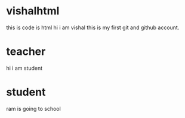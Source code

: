 # vishalhtml
this is code is html
hi i am  vishal this is my first git and github account.
# teacher
hi i am student
# student
ram is going to school